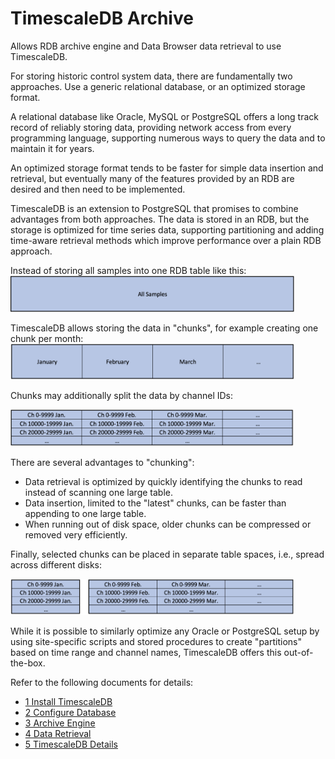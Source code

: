 TimescaleDB Archive
===================

Allows RDB archive engine and Data Browser data retrieval to use TimescaleDB.

For storing historic control system data, there are fundamentally two approaches.
Use a generic relational database, or an optimized storage format.

A relational database like Oracle, MySQL or PostgreSQL offers
a long track record of reliably storing data,
providing network access from every programming language,
supporting numerous ways to query the data
and to maintain it for years.

An optimized storage format tends to be faster for simple data insertion
and retrieval, but eventually many of the features provided
by an RDB are desired and then need to be implemented.

TimescaleDB is an extension to PostgreSQL that promises to combine advantages from both approaches.
The data is stored in an RDB, but the storage is optimized for time series data,
supporting partitioning and adding time-aware retrieval methods which improve performance over
a plain RDB approach.

Instead of storing all samples into one RDB table like this:
<img src="doc/one_table.png" width="90%">

TimescaleDB allows storing the data in "chunks", for example creating
one chunk per month: 
<img src="doc/monthly.png" width="90%">

Chunks may additionally split the data by channel IDs:

<img src="doc/monthly_channels.png" width="90%">

There are several advantages to "chunking":

 * Data retrieval is optimized by quickly identifying the chunks to read instead
   of scanning one large table.
 * Data insertion, limited to the "latest" chunks, can be faster than appending
   to one large table.
 * When running out of disk space, older chunks can be compressed or removed very efficiently.

Finally, selected chunks can be placed in separate table spaces, i.e., spread across different disks:

<img src="doc/tablespaces.png" width="90%">


While it is possible to similarly optimize any Oracle or PostgreSQL setup by using
site-specific scripts and stored procedures to create "partitions" based on time range and channel names,
TimescaleDB offers this out-of-the-box.

Refer to the following documents for details:

 * [1 Install TimescaleDB](doc/1_InstallTimescaleDB.md)
 * [2 Configure Database](doc/2_ConfigureDatabase.md)
 * [3 Archive Engine](doc/3_ArchiveEngine.md)
 * [4 Data Retrieval](doc/4_DataRetrieval.md)
 * [5 TimescaleDB Details](doc/5_TimescaleDB_Details.md)
